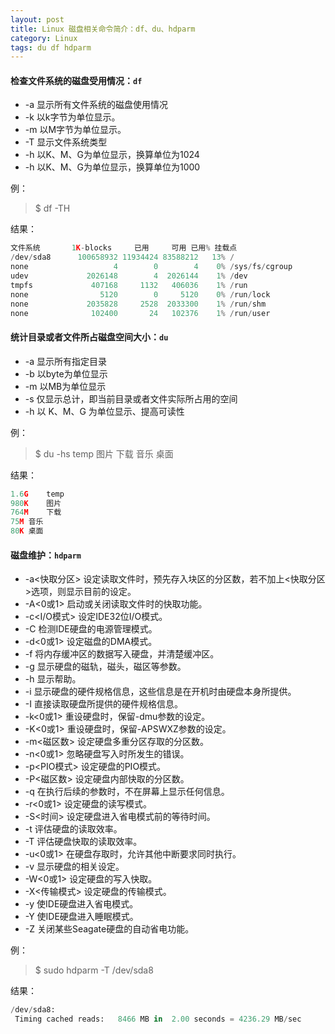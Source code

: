 ```yaml
---
layout: post
title: Linux 磁盘相关命令简介：df、du、hdparm
category: Linux
tags: du df hdparm
---
```


#### 检查文件系统的磁盘受用情况：`df`

* -a 显示所有文件系统的磁盘使用情况
* -k 以k字节为单位显示。
* -m 以M字节为单位显示。
* -T 显示文件系统类型
* -h 以K、M、G为单位显示，换算单位为1024
* -h 以K、M、G为单位显示，换算单位为1000

例：
> $ df -TH

结果：

```python
文件系统       1K-blocks     已用     可用 已用% 挂载点
/dev/sda8      100658932 11934424 83588212   13% /
none                   4        0        4    0% /sys/fs/cgroup
udev             2026148        4  2026144    1% /dev
tmpfs             407168     1132   406036    1% /run
none                5120        0     5120    0% /run/lock
none             2035828     2528  2033300    1% /run/shm
none              102400       24   102376    1% /run/user
```

#### 统计目录或者文件所占磁盘空间大小：`du`

* -a 显示所有指定目录
* -b 以byte为单位显示
* -m 以MB为单位显示
* -s 仅显示总计，即当前目录或者文件实际所占用的空间
* -h 以 K、M、G 为单位显示、提高可读性

例：
> $ du -hs temp 图片 下载 音乐 桌面

结果：

```python
1.6G	temp
980K	图片
764M	下载
75M	音乐
80K	桌面
```

#### 磁盘维护：`hdparm`

* -a<快取分区>   设定读取文件时，预先存入块区的分区数，若不加上<快取分区>选项，则显示目前的设定。
* -A<0或1>   启动或关闭读取文件时的快取功能。
* -c<I/O模式>   设定IDE32位I/O模式。
* -C   检测IDE硬盘的电源管理模式。
* -d<0或1>   设定磁盘的DMA模式。
* -f   将内存缓冲区的数据写入硬盘，并清楚缓冲区。
* -g   显示硬盘的磁轨，磁头，磁区等参数。
* -h   显示帮助。
* -i   显示硬盘的硬件规格信息，这些信息是在开机时由硬盘本身所提供。
* -I   直接读取硬盘所提供的硬件规格信息。
* -k<0或1>   重设硬盘时，保留-dmu参数的设定。
* -K<0或1>   重设硬盘时，保留-APSWXZ参数的设定。
* -m<磁区数>   设定硬盘多重分区存取的分区数。
* -n<0或1>   忽略硬盘写入时所发生的错误。
* -p<PIO模式>   设定硬盘的PIO模式。
* -P<磁区数>   设定硬盘内部快取的分区数。
* -q   在执行后续的参数时，不在屏幕上显示任何信息。
* -r<0或1>   设定硬盘的读写模式。
* -S<时间>   设定硬盘进入省电模式前的等待时间。
* -t   评估硬盘的读取效率。
* -T   评估硬盘快取的读取效率。
* -u<0或1>   在硬盘存取时，允许其他中断要求同时执行。
* -v   显示硬盘的相关设定。
* -W<0或1>   设定硬盘的写入快取。
* -X<传输模式>   设定硬盘的传输模式。
* -y   使IDE硬盘进入省电模式。
* -Y   使IDE硬盘进入睡眠模式。
* -Z   关闭某些Seagate硬盘的自动省电功能。

例：
> $ sudo hdparm -T /dev/sda8

结果：

```python
/dev/sda8:
 Timing cached reads:   8466 MB in  2.00 seconds = 4236.29 MB/sec
```

